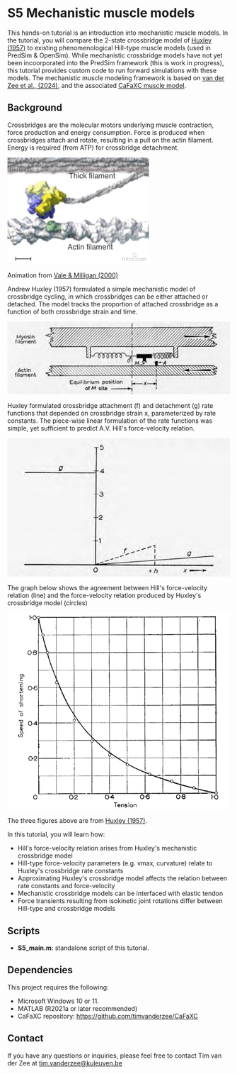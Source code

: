 # S5 Mechanistic muscle models

This hands-on tutorial is an introduction into mechanistic muscle models. 
In the tutorial, you will compare the 2-state crossbridge model of [Huxley (1957)](https://pubmed.ncbi.nlm.nih.gov/13485191/) to existing phenomenological Hill-type muscle models (used in PredSim & OpenSim). While mechanistic crossbridge models have not yet been incoorporated into the PredSim framework (this is work in progress), this tutorial provides custom code to run forward simulations with these models. The mechanistic muscle modeling framework is based on [van der Zee et al., (2024)](https://doi.org/10.1242/jeb.247436), and the associated [CaFaXC muscle model](https://github.com/timvanderzee/CaFaXC). 

## Background
Crossbridges are the molecular motors underlying muscle contraction, force production and energy consumption. 
Force is produced when crossbridges attach and rotate, resulting in a pull on the actin filament.
Energy is required (from ATP) for crossbridge detachment.

![picture](crossbridge_animation.gif)

Animation from [Vale & Milligan (2000)](https://doi.org/10.1126/science.288.5463.88)

Andrew Huxley (1957) formulated a simple mechanistic model of crossbridge cycling, in which crossbridges can be either attached or detached. The model tracks the proportion of attached crossbridge as a function of both crossbridge strain and time. 

![picture](Huxley_model.png)

Huxley formulated crossbridge attachment (f) and detachment (g) rate functions that depended on crossbridge strain x, parameterized by rate constants. The piece-wise linear formulation of the rate functions was simple, yet sufficient to predict A.V. Hill's force-velocity relation.

![picture](Huxley_rates.png)

The graph below shows the agreement between Hill's force-velocity relation (line) and the force-velocity relation produced by Huxley's crossbridge model (circles)

![picture](Huxley_force_velocity.png)

 The three figures above are from [Huxley (1957)](https://pubmed.ncbi.nlm.nih.gov/13485191/).

 In this tutorial, you will learn how:
- Hill's force-velocity relation arises from Huxley's mechanistic crossbridge model
- Hill-type force-velocity parameters (e.g. vmax, curvature) relate to Huxley's crossbridge rate constants
- Approximating Huxley's crossbridge model affects the relation between rate constants and force-velocity
- Mechanistic crossbridge models can be interfaced with elastic tendon
- Force transients resulting from isokinetic joint rotations differ between Hill-type and crossbridge models

## Scripts
- **S5_main.m**: standalone script of this tutorial.

## Dependencies
This project requires the following:
- Microsoft Windows 10 or 11.
- MATLAB (R2021a or later recommended) 
- CaFaXC repository: https://github.com/timvanderzee/CaFaXC

## Contact
If you have any questions or inquiries, please feel free to contact Tim van der Zee at tim.vanderzee@kuleuven.be
